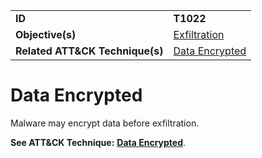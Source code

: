 |||
|---------|------------------------|
|**ID**|**T1022**|
|**Objective(s)**| [Exfiltration](https://github.com/MAECProject/malware-behaviors/tree/master/exfiltration)|
|**Related ATT&CK Technique(s)**|[Data Encrypted](https://attack.mitre.org/techniques/T1022/)|


Data Encrypted
==============
Malware may encrypt data before exfiltration.

**See ATT&CK Technique:** [**Data Encrypted**](https://attack.mitre.org/techniques/T1022/).